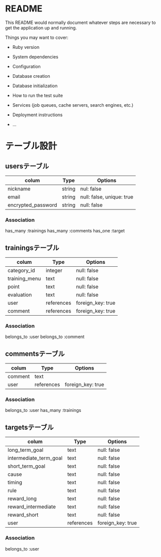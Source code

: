 # README

This README would normally document whatever steps are necessary to get the
application up and running.

Things you may want to cover:

* Ruby version

* System dependencies

* Configuration

* Database creation

* Database initialization

* How to run the test suite

* Services (job queues, cache servers, search engines, etc.)

* Deployment instructions

* ...


# テーブル設計

## usersテーブル

|colum               | Type    | Options                   |
| -------------------|-------- |-------------------------- |
| nickname           | string  | nul: false                |
| email              | string  | null: false, unique: true |
| encrypted_password | string  | null: false               |


### Association
has_many :trainings
has_many :comments
has_one :target

## trainingsテーブル

|colum                 | Type       | Options           |
| ---------------------|----------- |------------------ |
| category_id          | integer    | null: false       |
| training_menu        | text       | null: false       |
| point                | text       | null: false       |
| evaluation           | text       | null: false       |
| user                 | references | foreign_key: true |
| comment              | references | foreign_key: true |
 
### Association
belongs_to :user
belongs_to :comment

 ## commentsテーブル
|colum    | Type       | Options           |
| --------|----------- |------------------ |
| comment | text       |                   |
| user    | references | foreign_key: true |

### Association
belongs_to :user
has_many :trainings

## targetsテーブル
|colum                   | Type       | Options           |
| -----------------------| -----------|-------------------|
| long_term_goal         | text       | null: false       |
| intermediate_term_goal | text       | null: false       |
| short_term_goal        | text       | null: false       |
| cause                  | text       | null: false       |
| timing                 | text       | null: false       |
| rule                   | text       | null: false       |
| reward_long            | text       | null: false       |
| reward_intermediate    | text       | null: false       |
| reward_short           | text       | null: false       |
| user                   | references | foreign_key: true |

### Association
belongs_to :user